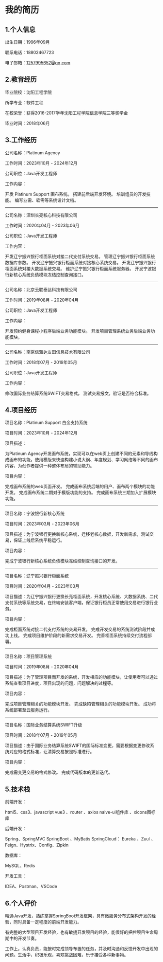 # 我的简历

## 1.个人信息

出生日期：1996年09月

联系电话：18802467723

电子邮箱：1257995652@qq.com

## 2.教育经历

毕业院校：沈阳工程学院

所学专业：软件工程

在校荣誉：获得2016-2017学年沈阳工程学院信息学院三等奖学金

毕业时间：2018年06月

## 3.工作经历

公司名称：Platinum Agency

工作时间：2023年10月 - 2024年12月

公司职位：Java开发工程师

工作内容：

开发 Platinum Support 画布系统。
搭建前后端开发环境。
培训组员的开发技能。
编写业需、软需等系统设计文档。

---

公司名称：深圳长亮核心科技有限公司

工作时间：2020年04月 - 2023年06月

公司职位：Java开发工程师

工作内容：

开发辽宁振兴银行柜面系统对接二代支付系统交易。
管理辽宁振兴银行柜面系统数据库参数。
开发辽宁振兴银行柜面系统对接核心系统交易。
开发辽宁振兴银行柜面系统对接大数据系统交易。
维护辽宁振兴银行柜面系统服务器。
开发宁波银行新核心系统负债模块冻结控制查询接口。

---

公司名称：北京云联泰达科技有限公司

工作时间：2019年08月 - 2020年04月

公司职位：Java开发工程师

工作内容：

开发预约健身课程小程序后端业务功能模块。
开发项目管理系统业务后端业务功能模块。

---

公司名称：南京信雅达友田信息技术有限公司

工作时间：2018年07月 - 2019年05月

公司职位：Java开发工程师

工作内容：

修改国际业务结算系统SWIFT交易格式。
测试交易报文，验证是否符合标准。

## 4.项目经历

项目名称：Platinum Support 白金支持系统

项目时间：2023年10月 - 2024年12月

项目描述：

为Platinum Agency开发画布系统，实现可以在web页上创建不同的元素和导线构成画布的功能，使用模版来快速构建小说大纲、年度规划、学习网络等不同的画布内容，为创作者提供一种整体布局的辅助能力。

项目内容：

完成画布系统的web页面开发。
完成画布系统后端的用户、画布两个模块的功能开发。
完成画布系统二期对于模版功能的支持。
完成画布系统三期加入扩展模块功能。

---

项目名称：宁波银行新核心系统

项目时间：2023年03月 - 2023年06月

项目描述：为宁波银行更换新核心系统，迁移老核心数据，开发新需求，测试交易，保证上线后系统平稳运行。

项目内容：

完成宁波银行新核心系统负债模块冻结控制查询接口的开发。

---

项目名称：辽宁振兴银行柜面系统

项目时间：2020年04月 - 2023年03月

项目描述：为辽宁振兴银行更换长亮柜面系统，开发核心系统、大数据系统、二代支付系统等系统交易，在终端安装客户端，保证银行柜员正常使用交易进行银行业务。

项目内容：

完成柜面系统对接二代支付系统的交易开发。 
完成开发交易的系统测试阶段并成功上线。 
完成项目维护阶段的新需求交易开发。 
完善柜面系统持续交付流程部署。

---

项目名称：项目管理系统

项目时间：2019年08月 - 2020年04月

项目描述：为了管理项目而开发的系统，开发相应的功能模块，让使用者可以通过系统查看项目进度，项目出现的问题，问题解决的过程等。

项目内容：

完成项目管理相关的功能模块开发。 
完成缺陷管理相关的功能模块开发。
成功将系统部署至云服务运行。

---

项目名称：国际业务结算系统SWIFT升级

项目时间：2018年07月 - 2019年05月

项目描述：由于国际业务结算系统SWIFT的国际标准变更，需要根据变更修改系统对应的格式标准，让清算交易按照标准进行。

项目内容：

完成需变更交易的格式修改。 
完成代码版本的更新迭代。

## 5.技术栈

前端开发：

html5、css3、javascript
vue3 、router 、axios 
naive-ui组件库 、xicons图标库

后端开发：

Spring、SpringMVC
SpringBoot  、MyBatis
SpringCloud：
Eureka 、Zuul 、Feign、Hystrix、Config、Zipkin

数据库：

MySQL、Redis

开发工具：

IDEA、Postman、VSCode

## 6.个人评价

精通Java开发，熟练掌握SpringBoot开发框架，具有微服务分布式架构开发的经验，同时具备一定程度的前端开发能力。

有完整的大型项目开发经验，也有敏捷开发项目的经验，能很好的把控项目生命周期中的开发节奏。

工作上，认真负责，能按时完成领导布置的任务，并及时沟通和反馈开发中出现的问题。生活中，积极乐观，喜欢挑战困难，乐于接受各种新事物。









